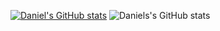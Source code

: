 [![Daniel's GitHub stats](https://github-readme-stats.vercel.app/api?username=DanDWB)](https://github.com/anuraghazra/github-readme-stats)
![Daniels's GitHub stats](https://github-readme-stats.vercel.app/api?username=DanDWB&show_icons=true&theme=radical)
